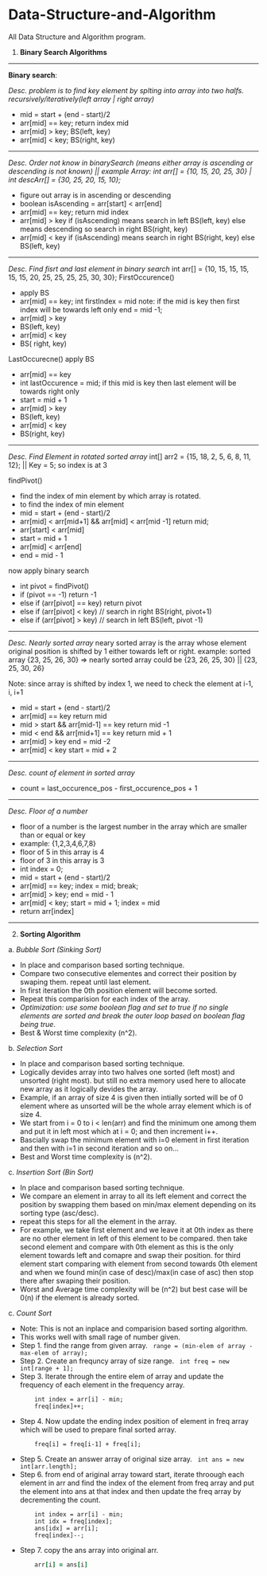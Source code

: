 # Data-Structure-and-Algorithm
All Data Structure and Algorithm program.


1. **Binary Search Algorithms**
-------------------------------------------------------------------------------------------------------------------------------
**Binary search**:

*Desc. problem is to find key element by splting into array into two halfs. recursively/iteratively(left array | right array)*
- mid = start + (end - start)/2
- arr[mid] == key; return index mid
- arr[mid] > key; BS(left, key)
- arr[mid] < key; BS(right, key)
------------------------------------------------------------------------------------------------------------------------------

*Desc. Order not know in binarySearch (means either array is ascending or descending is not known) ||
   example Array: int arr[] = {10, 15, 20, 25, 30} | int descArr[] = {30, 25, 20, 15, 10};*
- figure out array is in ascending or descending
- boolean isAscending = arr[start] < arr[end]
- arr[mid] == key; return mid index
- arr[mid] > key
	if (isAscending)
		means search in left
		BS(left, key)
	else
		means descending so search in right
		BS(right, key)
- arr[mid] < key
	if (isAscending)
		means search in right
		BS(right, key)
	else
		BS(left, key)
      
---------------------------------------------------------------------------------------------------------------------------------

*Desc. Find fisrt and last element in binary search* 
int arr[] = {10, 15, 15, 15, 15, 15, 20, 25, 25, 25, 25, 30, 30};
FirstOccurence()
  - apply BS
  - arr[mid] == key; 
      int firstIndex = mid note: if the mid is key then first index will be towards left only
      end = mid -1;
  - arr[mid] > key
  -   BS(left, key)
  - arr[mid] < key
  -   BS( right, key)

LastOccurecne()
apply BS
 - arr[mid] == key
 -  int lastOccurence = mid; if this mid is key then last element will be towards right only
 -  start = mid + 1
 - arr[mid] > key
 -  BS(left, key)
 - arr[mid] < key
 -  BS(right, key) 
----------------------------------------------------------------------------------------------------------------------------------------

*Desc. Find Element in rotated sorted array*
int[] arr2 = {15, 18, 2, 5, 6, 8, 11, 12}; || Key = 5; so index is at 3

findPivot()
  - find the index of min element by which array is rotated.
  - to find the index of min element
  - mid = start + (end - start)/2
  - arr[mid] < arr[mid+1] && arr[mid] < arr[mid -1] return mid;
  - arr[start] < arr[mid]
  -   start = mid + 1
  - arr[mid] < arr[end]
  -   end = mid - 1
 
 
 now apply binary search
 
 - int pivot = findPivot()
 - if (pivot == -1) return -1
 - else if (arr[pivot] == key) return pivot
 - else if (arr[pivot] < key)
    // search in right BS(right, pivot+1)
 - else if (arr[pivot] > key)
    // search in left BS(left, pivot -1)
    
------------------------------------------------------------------------------------------------------------------------------------------------

*Desc. Nearly sorted array*
  neary sorted array is the array whose element original position is shifted by 1 either towards left or right.
  example: sorted array {23, 25, 26, 30}  => nearly sorted array could be {23, 26, 25, 30} || {23, 25, 30, 26}
  
  Note: since array is shifted by index 1, we need to check the element at i-1, i, i+1
  - mid = start + (end - start)/2
  - arr[mid] == key return mid
  - mid > start && arr[mid-1] == key return mid -1
  - mid < end && arr[mid+1] == key return mid + 1 
  - arr[mid] > key end = mid -2
  - arr[mid] < key start = mid + 2

----------------------------------------------------------------------------------------------------------------------------------------------------

*Desc. count of element in sorted array*
  - count = last_occurence_pos - first_occurence_pos + 1
  
----------------------------------------------------------------------------------------------------------------------------------------   

*Desc. Floor of a number*
- floor of a number is the largest number in the array which are smaller than or equal or key
- example: {1,2,3,4,6,7,8} 
- floor of 5 in this array is 4
- floor of 3 in this array is 3
- int index = 0;
- mid = start + (end - start)/2
- arr[mid] == key; index = mid; break;
- arr[mid] > key; end = mid - 1
- arr[mid] < key; start = mid + 1; index = mid
- return arr[index]


*****************************************************************************************************************************


2. **Sorting Algorithm**

a. *Bubble Sort (Sinking Sort)*
- In place and comparison based sorting technique.
- Compare two consecutive elementes and correct their position by swaping them. repeat until last element.
- In first iteration the 0th position element will become sorted. 
- Repeat this comparision for each index of the array.
- *Optimization: use some boolean flag and set to true if no single elements are sorted and break the outer loop based on boolean flag being true*.
- Best & Worst time complexity (n^2).  

b. *Selection Sort*
- In place and comparison based sorting technique.
- Logically devides array into two halves one sorted (left most) and unsorted (right most). but still no extra memory used here to allocate new array as it logically devides the array.
- Example, if an array of size 4 is given then intially sorted will be of 0 element where as unsorted will be the whole array element which is of size 4.
- We start from i = 0 to i < len(arr) and find the minimum one among them and put it in left most which at i = 0; and then increment i++.
- Bascially swap the minimum element with i=0 element in first iteration and then with i=1 in second iteration and so on... 
- Best and Worst time complexity is (n^2).

c. *Insertion Sort (Bin Sort)*
- In place and comparison based sorting technique.
- We compare an element in array to all its left element and correct the position by swapping them based on min/max element depending on its sorting type (asc/desc).
- repeat this steps for all the element in the array.
- For example, we take first element and we leave it at 0th index as there are no other element in left of this element to be compared. then take second element and compare with 0th element as this is the only element towards left and comapre and swap their position. for third element start comparing with element from second towards 0th element and when we found min(in case of desc)/max(in case of asc) then stop there after swaping their position.
- Worst and Average time complexity will be (n^2) but best case will be 0(n) if the element is already sorted. 

c. *Count Sort*
- Note: This is not an inplace and comparision based sorting algorithm.
- This works well with small rage of number given.
- Step 1. find the range from given array.
	``` range = (min-elem of array - max-elem of array);```
- Step 2. Create an frequncy array of size range.
	``` int freq = new int[range + 1];```
- Step 3. Iterate through the entire elem of array and update the frequency of each element in the frequency array.
	``` i in arr:
		int index = arr[i] - min;
		freq[index]++;
- Step 4. Now update the ending index position of element in freq array which will be used to prepare final sorted array.
	``` i=1 in freq:
		freq[i] = freq[i-1] + freq[i];
- Step 5. Create an answer array of original size array.
	``` int ans = new int[arr.length];```
- Step 6. from end of ariginal array toward start, iterate throough each element in arr and find the index of the element from freq array and put the element into ans at that index and then update the freq array by decrementing the count.
	``` i = arr.length; i >0; i--:
		int index = arr[i] - min;
		int idx = freq[index];
		ans[idx] = arr[i];
		freq[index]--;
- Step 7. copy the ans array into original arr.
	``` for i in ans:
		arr[i] = ans[i]

			

